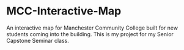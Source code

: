 # MCC-Interactive-Map

An interactive map for Manchester Community College built for new students coming into the building.
This is my project for my Senior Capstone Seminar class.

